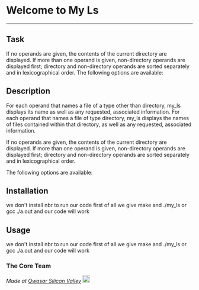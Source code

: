 # Welcome to My Ls
***

## Task
If no operands are given, the contents of the current directory are displayed. If more than one operand is given, non-directory operands are displayed first; directory and non-directory operands are sorted separately and in lexicographical order.
The following options are available:

## Description
For each operand that names a file of a type other than directory, my_ls displays its name as well as any requested, associated information.  For each operand that names a file of type directory, my_ls displays the names of files contained within that directory, as well as any requested, associated information.

If no operands are given, the contents of the current directory are displayed. If more than one operand is given, non-directory operands are displayed first; directory and non-directory operands are sorted separately and in lexicographical order.

The following options are available:

## Installation
we don't install nbr to run our code
first of all we give make and ./my_ls or gcc ./a.out and our code will work

## Usage
we don't install nbr to run our code
first of all we give make and ./my_ls or gcc ./a.out and our code will work

### The Core Team


<span><i>Made at <a href='https://qwasar.io'>Qwasar Silicon Valley</a></i></span>
<span><img alt='Qwasar Silicon Valley Logo' src='https://storage.googleapis.com/qwasar-public/qwasar-logo_50x50.png' width='20px'></span>
